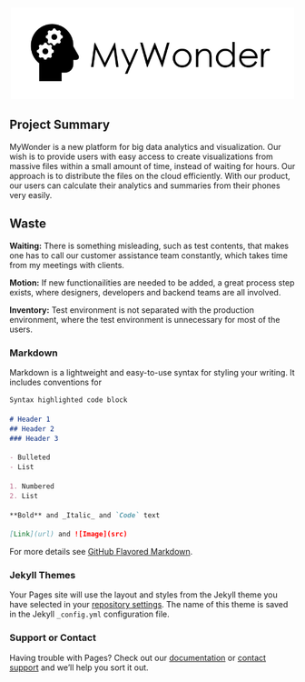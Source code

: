 <p align="center">
    <img src="mywonder.png" width="500px"/>
</p>

## Project Summary

MyWonder is a new platform for big data analytics and visualization. Our wish is to provide users with easy access to create visualizations from massive files within a small amount of time, instead of waiting for hours. Our approach is to distribute the files on the cloud efficiently. With our product, our users can calculate their analytics and summaries from their phones very easily.

## Waste

**Waiting:** There is something misleading, such as test contents, that makes one has to call our customer assistance team constantly, which takes time from my meetings with clients. 

**Motion:** If new functionailities are needed to be added, a great process step exists, where designers, developers and backend teams are all involved.

**Inventory:** Test environment is not separated with the production environment, where the test environment is unnecessary for most of the users.

### Markdown

Markdown is a lightweight and easy-to-use syntax for styling your writing. It includes conventions for

```markdown
Syntax highlighted code block

# Header 1
## Header 2
### Header 3

- Bulleted
- List

1. Numbered
2. List

**Bold** and _Italic_ and `Code` text

[Link](url) and ![Image](src)
```

For more details see [GitHub Flavored Markdown](https://guides.github.com/features/mastering-markdown/).

### Jekyll Themes

Your Pages site will use the layout and styles from the Jekyll theme you have selected in your [repository settings](https://github.com/jackw1997/dsci560_hw03/settings). The name of this theme is saved in the Jekyll `_config.yml` configuration file.

### Support or Contact

Having trouble with Pages? Check out our [documentation](https://docs.github.com/categories/github-pages-basics/) or [contact support](https://github.com/contact) and we’ll help you sort it out.
